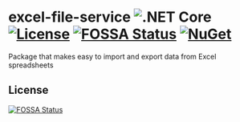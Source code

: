 # excel-file-service ![.NET Core](https://github.com/leo-oliveira-eng/excel-file-service/workflows/.NET%20Core/badge.svg)  [![License](https://img.shields.io/badge/license-MIT-blue.svg)](LICENSE.md) [![FOSSA Status](https://app.fossa.com/api/projects/git%2Bgithub.com%2Fleo-oliveira-eng%2Fexcel-file-service.svg?type=shield)](https://app.fossa.com/projects/git%2Bgithub.com%2Fleo-oliveira-eng%2Fexcel-file-service?ref=badge_shield) [![NuGet](https://img.shields.io/nuget/vpre/Excel.File.Service)](https://www.nuget.org/packages/Excel.File.Service)

Package that makes easy to import and export data from Excel spreadsheets 

## License
[![FOSSA Status](https://app.fossa.com/api/projects/git%2Bgithub.com%2Fleo-oliveira-eng%2Fexcel-file-service.svg?type=large)](https://app.fossa.com/projects/git%2Bgithub.com%2Fleo-oliveira-eng%2Fexcel-file-service?ref=badge_large)
